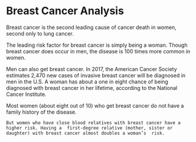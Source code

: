 # Breast Cancer Analysis
Breast cancer is the second leading cause of cancer death in women, second only to lung  cancer.

The leading risk factor for breast cancer is simply being a woman. Though breast cancer does  occur in men, the disease is 100 times more common in women.

Men can also get breast cancer. In 2017, the American Cancer Society estimates 2,470 new  cases of invasive breast cancer will be diagnosed in men in the U.S.
A woman has about a one in eight chance of being diagnosed with breast cancer in her
lifetime, according to the National Cancer Institute.

Most women (about eight out of 10) who get breast cancer do not have a family history of the  disease.

	But women who have close blood relatives with breast cancer have a higher risk. Having a  first-degree relative (mother, sister or daughter) with breast cancer almost doubles a woman’s  risk.
